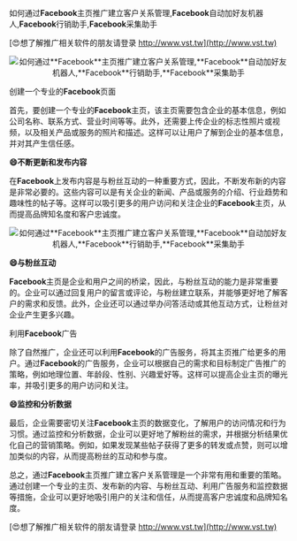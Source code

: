 如何通过**Facebook**主页推广建立客户关系管理,**Facebook**自动加好友机器人,**Facebook**行销助手,**Facebook**采集助手

[😍想了解推广相关软件的朋友请登录 http://www.vst.tw](http://www.vst.tw)

 <center><img src="https://vst.tw/MP4/tuiguang/png/4.png" alt="如何通过**Facebook**主页推广建立客户关系管理,**Facebook**自动加好友机器人,**Facebook**行销助手,**Facebook**采集助手"></center>

创建一个专业的**Facebook**页面

首先，要创建一个专业的**Facebook**主页，该主页需要包含企业的基本信息，例如公司名称、联系方式、营业时间等等。此外，还需要上传企业的标志性照片或视频，以及相关产品或服务的照片和描述。这样可以让用户了解到企业的基本信息，并对其产生信任感。

**😄不断更新和发布内容**

在**Facebook**上发布内容是与粉丝互动的一种重要方式，因此，不断发布新的内容是非常必要的。这些内容可以是有关企业的新闻、产品或服务的介绍、行业趋势和趣味性的帖子等。这样可以吸引更多的用户访问和关注企业的**Facebook**主页，从而提高品牌知名度和客户忠诚度。

 <center><img src="https://vst.tw/MP4/tuiguang/png/2.png" alt="如何通过**Facebook**主页推广建立客户关系管理,**Facebook**自动加好友机器人,**Facebook**行销助手,**Facebook**采集助手"></center>

**😄与粉丝互动**

**Facebook**主页是企业和用户之间的桥梁，因此，与粉丝互动的能力是非常重要的。企业可以通过回复用户的留言或评论，与粉丝建立联系，并能够更好地了解客户的需求和反馈。此外，企业还可以通过举办问答活动或其他互动方式，让粉丝对企业产生更多兴趣。

利用**Facebook**广告

除了自然推广，企业还可以利用**Facebook**的广告服务，将其主页推广给更多的用户。通过**Facebook**的广告服务，企业可以根据自己的需求和目标制定广告推广的策略，例如地理位置、年龄段、性别、兴趣爱好等。这样可以提高企业主页的曝光率，并吸引更多的用户访问和关注。

**😄监控和分析数据**

最后，企业需要密切关注**Facebook**主页的数据变化，了解用户的访问情况和行为习惯。通过监控和分析数据，企业可以更好地了解粉丝的需求，并根据分析结果优化自己的营销策略。例如，如果发现某些帖子获得了更多的转发或点赞，则可以增加类似的内容，从而提高粉丝的互动和参与度。

总之，通过**Facebook**主页推广建立客户关系管理是一个非常有用和重要的策略。通过创建一个专业的主页、发布新的内容、与粉丝互动、利用广告服务和监控数据等措施，企业可以更好地吸引用户的关注和信任，从而提高客户忠诚度和品牌知名度。

[😍想了解推广相关软件的朋友请登录 http://www.vst.tw](http://www.vst.tw)



